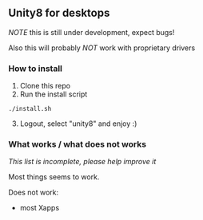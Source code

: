 ## Unity8 for desktops

*NOTE* this is still under development, expect bugs!

Also this will probably *NOT* work with proprietary drivers

### How to install

1. Clone this repo
2. Run the install script

```
./install.sh
```
3. Logout, select "unity8" and enjoy :)


### What works / what does not works
*This list is incomplete, please help improve it*

Most things seems to work.

Does not work:
- most Xapps

